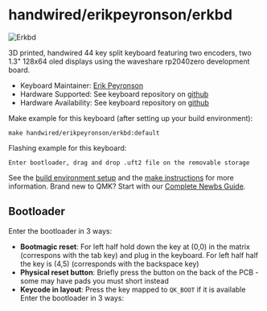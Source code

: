 # handwired/erikpeyronson/erkbd

![Erkbd](https://i.imgur.com/VViiXIN.jpeg)

3D printed, handwired 44 key split keyboard featuring two encoders, two 1.3" 128x64 oled displays using the waveshare rp2040zero development board.

* Keyboard Maintainer: [Erik Peyronson](https://github.com/erikpeyronson)
* Hardware Supported: See keyboard repository on [github](https://github.com/erikpeyronson/erkbd)
* Hardware Availability: See keyboard repository on [github](https://github.com/erikpeyronson/erkbd)

Make example for this keyboard (after setting up your build environment):

    make handwired/erikpeyronson/erkbd:default

Flashing example for this keyboard:
    
    Enter bootloader, drag and drop .uft2 file on the removable storage

See the [build environment setup](https://docs.qmk.fm/#/getting_started_build_tools) and the [make instructions](https://docs.qmk.fm/#/getting_started_make_guide) for more information. Brand new to QMK? Start with our [Complete Newbs Guide](https://docs.qmk.fm/#/newbs).

## Bootloader
Enter the bootloader in 3 ways:

* **Bootmagic reset**: For left half hold down the key at (0,0)  in the matrix (correspons with the tab key) and plug in the keyboard.
For left half half the key is (4,5) (corresponds with the backspace key)
* **Physical reset button**: Briefly press the button on the back of the PCB - some may have pads you must short instead
* **Keycode in layout**: Press the key mapped to `QK_BOOT` if it is available
Enter the bootloader in 3 ways:
